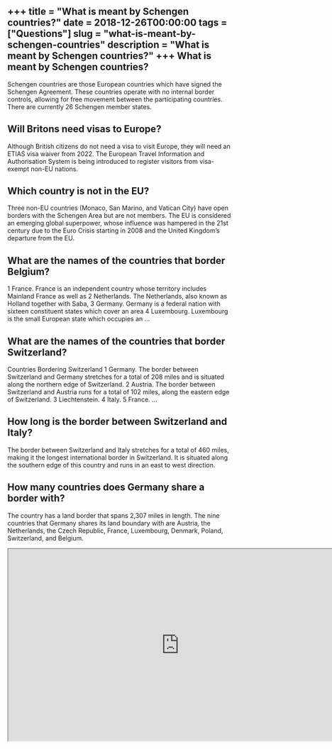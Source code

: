 +++
title = "What is meant by Schengen countries?"
date = 2018-12-26T00:00:00
tags = ["Questions"]
slug = "what-is-meant-by-schengen-countries"
description = "What is meant by Schengen countries?"
+++
What is meant by Schengen countries?
------------------------------------

Schengen countries are those European countries which have signed the Schengen Agreement. These countries operate with no internal border controls, allowing for free movement between the participating countries. There are currently 26 Schengen member states.

Will Britons need visas to Europe?
----------------------------------

Although British citizens do not need a visa to visit Europe, they will need an ETIAS visa waiver from 2022. The European Travel Information and Authorisation System is being introduced to register visitors from visa-exempt non-EU nations.

Which country is not in the EU?
-------------------------------

Three non-EU countries (Monaco, San Marino, and Vatican City) have open borders with the Schengen Area but are not members. The EU is considered an emerging global superpower, whose influence was hampered in the 21st century due to the Euro Crisis starting in 2008 and the United Kingdom’s departure from the EU.

What are the names of the countries that border Belgium?
--------------------------------------------------------

1 France. France is an independent country whose territory includes Mainland France as well as 2 Netherlands. The Netherlands, also known as Holland together with Saba, 3 Germany. Germany is a federal nation with sixteen constituent states which cover an area 4 Luxembourg. Luxembourg is the small European state which occupies an …

What are the names of the countries that border Switzerland?
------------------------------------------------------------

Countries Bordering Switzerland 1 Germany. The border between Switzerland and Germany stretches for a total of 208 miles and is situated along the northern edge of Switzerland. 2 Austria. The border between Switzerland and Austria runs for a total of 102 miles, along the eastern edge of Switzerland. 3 Liechtenstein. 4 Italy. 5 France. …

How long is the border between Switzerland and Italy?
-----------------------------------------------------

The border between Switzerland and Italy stretches for a total of 460 miles, making it the longest international border in Switzerland. It is situated along the southern edge of this country and runs in an east to west direction.

How many countries does Germany share a border with?
----------------------------------------------------

The country has a land border that spans 2,307 miles in length. The nine countries that Germany shares its land boundary with are Austria, the Netherlands, the Czech Republic, France, Luxembourg, Denmark, Poland, Switzerland, and Belgium.

<iframe allow="accelerometer; autoplay; clipboard-write; encrypted-media; gyroscope; picture-in-picture" allowfullscreen="" class="__youtube_prefs__  epyt-is-override  no-lazyload" data-no-lazy="1" data-origheight="433" data-origwidth="770" data-skipgform_ajax_framebjll="" height="433" id="_ytid_87957" loading="lazy" src="https://www.youtube.com/embed/pP4OL2i6t-Q?enablejsapi=1&autoplay=0&cc_load_policy=0&cc_lang_pref=&iv_load_policy=1&loop=0&modestbranding=0&rel=1&fs=1&playsinline=0&autohide=2&theme=dark&color=red&controls=1&" title="YouTube player" width="770"></iframe>